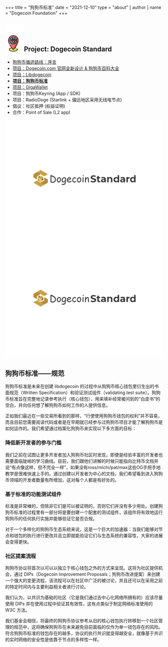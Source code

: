 +++
title = "狗狗币标准"
date = "2021-12-10"
type = "about"
[ author ]
name = "Dogecoin Foundation"
+++

<section class="presentation">
<div class="left">

<div class="title">


 ## <img width="60px" style='display: inline;' src="/marker.png"/>Project: Dogecoin Standard 

<div class="underline"></div>
</div>

<div class="description">
 
* [狗狗币循迹路线：序言](/trailmap/prologue/) 
* [项目：Dogecoin.com 官网全新设计 & 狗狗币百科大全](/trailmap/website/)
* [项目：Libdogecoin](/trailmap/libdogecoin/)
* [**项目：狗狗币标准**](/trailmap/standard/)
* [项目：GigaWallet](/trailmap/gigawallet/)
* 项目：狗狗币Keyring (App / SDK)
* 项目：RadioDoge (Starlink + 偏远地区采用无线电节点)
* 倡议：社区抵押 (权益证明)
* 合作：Point of Sale (L2 app) 
</div>

</div>

<div class="right">
<img class="dogegoin-light" src="/logo-standard.jpg" alt="Dogecoin logo">
<img class="dogegoin-dark" src="/logo-standard.jpg" alt="Dogecoin logo">
</div>


</section>

<section class='board'>

## 狗狗币标准——规范

狗狗币标准是未来在创建 libdogecoin 的过程中从狗狗币核心钱包里衍生出的书面规范（Written Specification）和验证测试组件（validating test suite）。狗狗币标准旨在完整地记录参考执行（核心钱包），用来填补经常被问到的“白皮书”的空白，并向任何想了解狗狗币如何工作的人提供信息。
 
正如我们最近在一些交易所看到的那样，“行使使用狗狗币钱包的权利”并不容易，而且目前您需要阅读代码或者是在早期就已经参与过狗狗币项目才能了解狗狗币是如何运作的。我们希望通过档案化狗狗币来实现以下多方面的目标：


### 降低新开发者的参与门槛

我们之前在试图让更多开发者加入狗狗币社区时发现，即便是经验丰富的开发者也需要面临陡峭的学习曲线。目前，我们跟他们讲解的时候只能指向比特币文档并说“有点像这样，但不完全一样”，如果没有ross/michi/pat/max这些OG手把手地教学是很难快速上手的。通过创建以开发者为中心的文档，我们希望看到进入狗狗币领域的开发者数量有所增加，这对每个人都是有好处的。

### 基于标准的功能测试组件

标准是非常棒的，但除非它们是可以被证明的，否则它们并没有多少用处。创建狗狗币标准的过程里有一部分将是要创建一个配套的测试组件，该组件将有效地运行狗狗币的任何执行实施并能够验证它是否合规。
 
对于一个多样化的狗狗币生态系统来说，这是一个巨大的加速器：当我们能够对节点和钱包的执行进行更改并且立即就能验证它们与生态系统的兼容性，大家的进展会变得更快。


### 社区提案流程

狗狗币协议将首次以可以以独立于核心钱包之外的方式来呈现。这将为社区提供机会，通过 DIPs（Dogecoin Improvement Proposals；狗狗币改进提案）来创建一个强大的变更流程，该流程可以在社区中广泛的被讨论，并且还可以在采用之前的特定时间内与主要利益相关者进行讨论。

我们认为，以共识为基础的社区（它是我们通过去中心化网络所拥有的）应该尽量使用 DIPs 并在使用过程中验证其有效性，这有点类似于制定网络标准使用的W3C 方法。

我们基金会相信，将最终的狗狗币协议参考从旧的核心钱包执行转移到一个社区管理的规范中，这将确保狗狗币在未来避免目前面临的仅作为单一钱包存在的风险。符合狗狗币标准的钱包存在的越多，协议的执行共识就变得越安全，就像基于共识的实时网络的安全性是依靠于节点的多样性一样。



</section>
